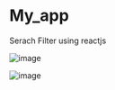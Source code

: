 # My_app
Serach Filter using reactjs

![image](https://user-images.githubusercontent.com/75218181/210767103-b61ff459-2195-4456-a22a-ffc0f9e391a2.png)


![image](https://user-images.githubusercontent.com/75218181/210767351-a5956b57-d440-41de-9033-1454097e38b7.png)

